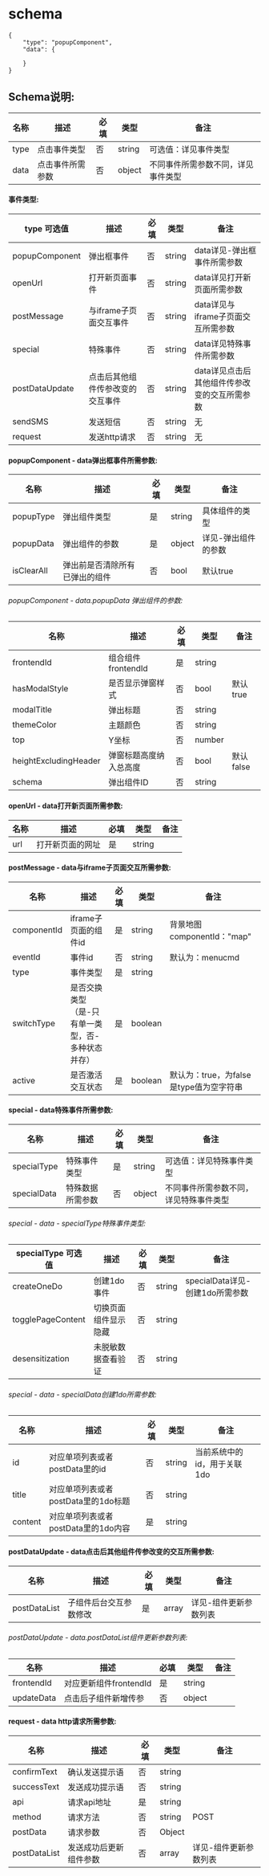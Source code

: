 # schema
```
{
    "type": "popupComponent",
    "data": {

    }
}
```

## Schema说明:
| 名称 | 描述 | 必填 | 类型 | 备注 |
|--|--|--|--|--|
| type | 点击事件类型 | 否 | string | 可选值：详见事件类型 |
| data | 点击事件所需参数 | 否 | object | 不同事件所需参数不同，详见事件类型 |

#### 事件类型:

| type 可选值 | 描述 | 必填 | 类型 | 备注 |
|--|--|--|--|--|
| popupComponent | 弹出框事件 | 否 | string | data详见-弹出框事件所需参数 |
| openUrl | 打开新页面事件 | 否 | string | data详见打开新页面所需参数 |
| postMessage | 与iframe子页面交互事件 | 否 | string | data详见与iframe子页面交互所需参数 |
| special | 特殊事件 | 否 | string | data详见特殊事件所需参数 |
| postDataUpdate | 点击后其他组件传参改变的交互事件 | 否 | string | data详见点击后其他组件传参改变的交互所需参数 |
| sendSMS | 发送短信 | 否 | string | 无 |
| request | 发送http请求 | 否 | string | 无 |

#### popupComponent - data弹出框事件所需参数:
| 名称 | 描述 | 必填 | 类型 | 备注 |
|--|--|--|--|--|
| popupType | 弹出组件类型 | 是 | string | 具体组件的类型 |
| popupData | 弹出组件的参数 | 是 | object | 详见-弹出组件的参数 |
| isClearAll | 弹出前是否清除所有已弹出的组件 | 否 | bool | 默认true |

###### popupComponent - data.popupData 弹出组件的参数:
| 名称 | 描述 | 必填 | 类型 | 备注 |
|--|--|--|--|--|
| frontendId | 组合组件frontendId | 是 | string |  |
| hasModalStyle | 是否显示弹窗样式 | 否 | bool | 默认true |
| modalTitle | 弹出标题 | 否 | string |  |
| themeColor | 主题颜色 | 否 | string |  |
| top | Y坐标 | 否 | number |  |
| heightExcludingHeader | 弹窗标题高度纳入总高度 | 否 | bool | 默认false |
| schema | 弹出组件ID | 否 | string |  |

#### openUrl - data打开新页面所需参数:
| 名称 | 描述 | 必填 | 类型 | 备注 |
|--|--|--|--|--|
| url | 打开新页面的网址 | 是 | string |  |

#### postMessage - data与iframe子页面交互所需参数:
| 名称 | 描述 | 必填 | 类型 | 备注 |
|--|--|--|--|--|
| componentId | iframe子页面的组件id | 是 | string | 背景地图componentId："map" |
| eventId | 事件id | 否 | string | 默认为：menucmd |
| type | 事件类型 | 是 | string |  |
| switchType | 是否交换类型（是-只有单一类型，否-多种状态并存） | 是 | boolean |  |
| active | 是否激活交互状态 | 是 | boolean | 默认为：true，为false是type值为空字符串 |

#### special - data特殊事件所需参数:
| 名称 | 描述 | 必填 | 类型 | 备注 |
|--|--|--|--|--|
| specialType | 特殊事件类型 | 是 | string | 可选值：详见特殊事件类型 |
| specialData | 特殊数据所需参数 | 否 | object | 不同事件所需参数不同，详见特殊事件类型 |

###### special - data - specialType特殊事件类型:
| specialType 可选值 | 描述 | 必填 | 类型 | 备注 |
|--|--|--|--|--|
| createOneDo | 创建1do事件 | 否 | string | specialData详见-创建1do所需参数 |
| togglePageContent | 切换页面组件显示隐藏 | 否 | string |  |
| desensitization | 未脱敏数据查看验证 | 否 | string |  |

###### special - data - specialData创建1do所需参数:
| 名称 | 描述 | 必填 | 类型 | 备注 |
|--|--|--|--|--|
| id | 对应单项列表或者postData里的id | 否 | string | 当前系统中的id，用于关联1do |
| title | 对应单项列表或者postData里的1do标题 | 否 | string |  |
| content | 对应单项列表或者postData里的1do内容 | 是 | string |  |

#### postDataUpdate - data点击后其他组件传参改变的交互所需参数:
| 名称 | 描述 | 必填 | 类型 | 备注 |
|--|--|--|--|--|
| postDataList | 子组件后台交互参数修改 | 是 | array | 详见-组件更新参数列表 |

###### postDataUpdate - data.postDataList组件更新参数列表:
| 名称 | 描述 | 必填 | 类型 | 备注 |
|--|--|--|--|--|
| frontendId | 对应更新组件frontendId | 是 | string | |
| updateData | 点击后子组件新增传参 | 否 | object | |

#### request - data http请求所需参数:
| 名称 | 描述 | 必填 | 类型 | 备注 |
|--|--|--|--|--|
| confirmText | 确认发送提示语 | 否 | string |  |
| successText | 发送成功提示语 | 否 | string |  |
| api | 请求api地址 | 是 | string |  |
| method | 请求方法 | 否 | string | POST |
| postData | 请求参数 | 否 | Object |  |
| postDataList | 发送成功后更新组件参数 | 否 | array | 详见-组件更新参数列表 |

